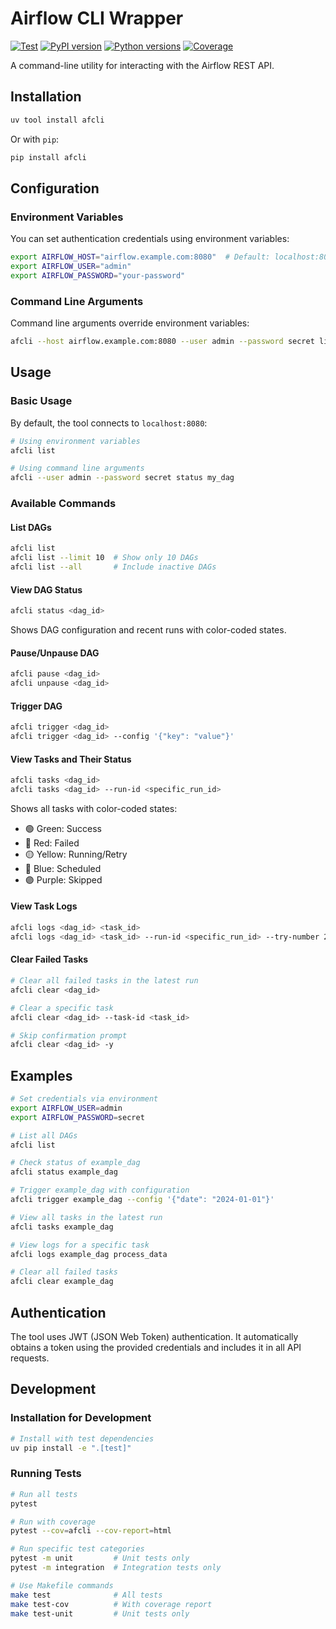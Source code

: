 # Airflow CLI Wrapper

[![Test](https://github.com/ouachitalabs/af/actions/workflows/test.yml/badge.svg)](https://github.com/ouachitalabs/af/actions/workflows/test.yml)
[![PyPI version](https://badge.fury.io/py/afcli.svg)](https://badge.fury.io/py/afcli)
[![Python versions](https://img.shields.io/pypi/pyversions/afcli.svg)](https://pypi.org/project/afcli/)
[![Coverage](https://img.shields.io/badge/coverage-88%25-brightgreen)](https://github.com/ouachitalabs/af)

A command-line utility for interacting with the Airflow REST API.

## Installation

```bash
uv tool install afcli
```

Or with `pip`:
```bash
pip install afcli
```

## Configuration

### Environment Variables

You can set authentication credentials using environment variables:

```bash
export AIRFLOW_HOST="airflow.example.com:8080"  # Default: localhost:8080
export AIRFLOW_USER="admin"
export AIRFLOW_PASSWORD="your-password"
```

### Command Line Arguments

Command line arguments override environment variables:

```bash
afcli --host airflow.example.com:8080 --user admin --password secret list
```

## Usage

### Basic Usage

By default, the tool connects to `localhost:8080`:

```bash
# Using environment variables
afcli list

# Using command line arguments
afcli --user admin --password secret status my_dag
```

### Available Commands

#### List DAGs
```bash
afcli list
afcli list --limit 10  # Show only 10 DAGs
afcli list --all       # Include inactive DAGs
```

#### View DAG Status
```bash
afcli status <dag_id>
```
Shows DAG configuration and recent runs with color-coded states.

#### Pause/Unpause DAG
```bash
afcli pause <dag_id>
afcli unpause <dag_id>
```

#### Trigger DAG
```bash
afcli trigger <dag_id>
afcli trigger <dag_id> --config '{"key": "value"}'
```

#### View Tasks and Their Status
```bash
afcli tasks <dag_id>
afcli tasks <dag_id> --run-id <specific_run_id>
```
Shows all tasks with color-coded states:
- 🟢 Green: Success
- 🔴 Red: Failed
- 🟡 Yellow: Running/Retry
- 🔵 Blue: Scheduled
- 🟣 Purple: Skipped

#### View Task Logs
```bash
afcli logs <dag_id> <task_id>
afcli logs <dag_id> <task_id> --run-id <specific_run_id> --try-number 2
```

#### Clear Failed Tasks
```bash
# Clear all failed tasks in the latest run
afcli clear <dag_id>

# Clear a specific task
afcli clear <dag_id> --task-id <task_id>

# Skip confirmation prompt
afcli clear <dag_id> -y
```

## Examples

```bash
# Set credentials via environment
export AIRFLOW_USER=admin
export AIRFLOW_PASSWORD=secret

# List all DAGs
afcli list

# Check status of example_dag
afcli status example_dag

# Trigger example_dag with configuration
afcli trigger example_dag --config '{"date": "2024-01-01"}'

# View all tasks in the latest run
afcli tasks example_dag

# View logs for a specific task
afcli logs example_dag process_data

# Clear all failed tasks
afcli clear example_dag
```

## Authentication

The tool uses JWT (JSON Web Token) authentication. It automatically obtains a token using the provided credentials and includes it in all API requests.

## Development

### Installation for Development

```bash
# Install with test dependencies
uv pip install -e ".[test]"
```

### Running Tests

```bash
# Run all tests
pytest

# Run with coverage
pytest --cov=afcli --cov-report=html

# Run specific test categories
pytest -m unit         # Unit tests only
pytest -m integration  # Integration tests only

# Use Makefile commands
make test              # All tests
make test-cov          # With coverage report
make test-unit         # Unit tests only
```
